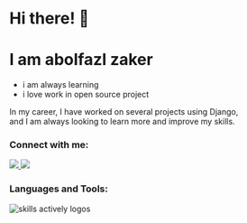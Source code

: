 # Hi there! 👋
# I am abolfazl zaker
- i am always learning
- i love work in open source project

In my career, I have worked on several projects using Django,<br> and I am always looking to learn more and improve my skills.

<p align="center">
<h3>Connect with me:</h3>
    
  <a href="https://www.linkedin.com/in/abolfazl-zaker-4778b7240/">
    <img src="https://skillicons.dev/icons?i=linkedin" />
  </a>
  <a href="https://instagram.com/abolazl_z15">
    <img src="https://skillicons.dev/icons?i=instagram" />
  </a>
</p>
<h3 align="left">Languages and Tools:</h3>
<img src="https://skillicons.dev/icons?i=py,js,cs,django,html,css,git,postman,wordpress,nginx,docker,postgres,mongodb" alt="skills actively logos">
